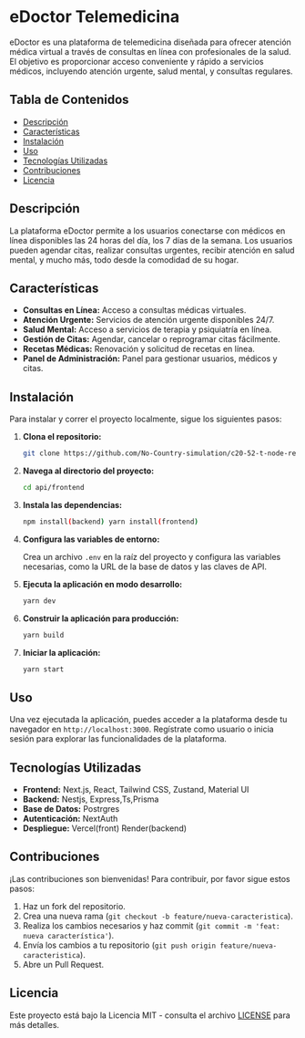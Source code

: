 # eDoctor Telemedicina

eDoctor es una plataforma de telemedicina diseñada para ofrecer atención médica virtual a través de consultas en línea con profesionales de la salud. El objetivo es proporcionar acceso conveniente y rápido a servicios médicos, incluyendo atención urgente, salud mental, y consultas regulares.

## Tabla de Contenidos

- [Descripción](#descripción)
- [Características](#características)
- [Instalación](#instalación)
- [Uso](#uso)
- [Tecnologías Utilizadas](#tecnologías-utilizadas)
- [Contribuciones](#contribuciones)
- [Licencia](#licencia)

## Descripción

La plataforma eDoctor permite a los usuarios conectarse con médicos en línea disponibles las 24 horas del día, los 7 días de la semana. Los usuarios pueden agendar citas, realizar consultas urgentes, recibir atención en salud mental, y mucho más, todo desde la comodidad de su hogar.

## Características

- **Consultas en Línea:** Acceso a consultas médicas virtuales.
- **Atención Urgente:** Servicios de atención urgente disponibles 24/7.
- **Salud Mental:** Acceso a servicios de terapia y psiquiatría en línea.
- **Gestión de Citas:** Agendar, cancelar o reprogramar citas fácilmente.
- **Recetas Médicas:** Renovación y solicitud de recetas en línea.
- **Panel de Administración:** Panel para gestionar usuarios, médicos y citas.

## Instalación

Para instalar y correr el proyecto localmente, sigue los siguientes pasos:

1. **Clona el repositorio:**

    ```bash
    git clone https://github.com/No-Country-simulation/c20-52-t-node-react.git
    ```

2. **Navega al directorio del proyecto:**

    ```bash
    cd api/frontend
    ```

3. **Instala las dependencias:**

    ```bash
    npm install(backend) yarn install(frontend) 
    ```

4. **Configura las variables de entorno:**

   Crea un archivo `.env` en la raíz del proyecto y configura las variables necesarias, como la URL de la base de datos y las claves de API.

5. **Ejecuta la aplicación en modo desarrollo:**

    ```bash
    yarn dev
    ```

6. **Construir la aplicación para producción:**

    ```bash
    yarn build
    ```

7. **Iniciar la aplicación:**

    ```bash
    yarn start
    ```

## Uso

Una vez ejecutada la aplicación, puedes acceder a la plataforma desde tu navegador en `http://localhost:3000`. Regístrate como usuario o inicia sesión para explorar las funcionalidades de la plataforma.

## Tecnologías Utilizadas

- **Frontend:** Next.js, React, Tailwind CSS, Zustand, Material UI
- **Backend:** Nestjs, Express,Ts,Prisma
- **Base de Datos:** Postrgres
- **Autenticación:** NextAuth
- **Despliegue:** Vercel(front) Render(backend)

## Contribuciones

¡Las contribuciones son bienvenidas! Para contribuir, por favor sigue estos pasos:

1. Haz un fork del repositorio.
2. Crea una nueva rama (`git checkout -b feature/nueva-caracteristica`).
3. Realiza los cambios necesarios y haz commit (`git commit -m 'feat: nueva característica'`).
4. Envía los cambios a tu repositorio (`git push origin feature/nueva-caracteristica`).
5. Abre un Pull Request.

## Licencia

Este proyecto está bajo la Licencia MIT - consulta el archivo [LICENSE](LICENSE) para más detalles.
